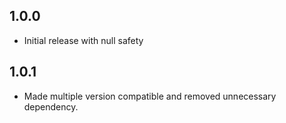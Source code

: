 ## 1.0.0

* Initial release with null safety

## 1.0.1

* Made multiple version compatible and removed unnecessary dependency.